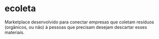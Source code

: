 # ecoleta
Marketplace desenvolvido para conectar empresas que coletam resíduos (orgânicos, ou não) à pessoas que precisam desejam descartar esses materiais.
